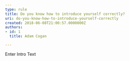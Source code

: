 ```yaml
---
type: rule
title: Do you know how to introduce yourself correctly?
uri: do-you-know-how-to-introduce-yourself-correctly
created: 2018-06-08T21:00:57.0000000Z
authors:
- id: 1
  title: Adam Cogan

---
```




<span class='intro'> Enter Intro Text </span>




